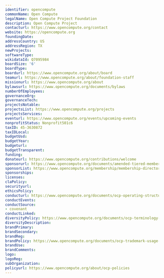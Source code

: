 ```yaml
---
identifier: opencompute
commonName: Open Compute
legalName: Open Compute Project Foundation
description: Open Compute Project
contacturl: https://www.opencompute.org/contact
website: https://opencompute.org
foundingDate:
addressCountry: US
addressRegion: TX
newProjects:
softwareType:
wikidataId: Q7095984
boardSize: '6'
boardType:
boardurl: https://www.opencompute.org/about/board
teamurl: https://www.opencompute.org/about/foundation-staff
missionurl: https://www.opencompute.org/about
bylawsurl: https://www.opencompute.org/documents/bylaws
numberOfEmployees:
governanceOrg:
governanceTech:
projectsNotable:
projectsList: https://www.opencompute.org/projects
projectsServices:
eventurl: https://www.opencompute.org/events/upcoming-events
nonprofitStatus: Nonprofit501c6
taxID: 45-3630872
taxIDLocal:
budgetUsd:
budgetYear:
budgeturl:
budgetTransparent:
funding:
donateurl: https://www.opencompute.org/contributions/welcome
sponsorurl: https://www.opencompute.org/documents/amended-tiered-membership-policy
sponsorList: https://www.opencompute.org/membership/membership-directory
sponsorships: 
licenses:
claPolicy:
securityurl:
ethicsPolicy:
conducturl: https://www.opencompute.org/documents/ocp-operating-structure-and-policies-as-of-mar-2025
conductEvents:
conductSource:
- covenant
conductLinked:
diversityPolicy: https://www.opencompute.org/documents/ocp-terminology-guidelines-for-inclusion-and-openness
diversityDescription:
brandPrimary:
brandSecondary:
brandReg:
brandPolicy: https://www.opencompute.org/documents/ocp-trademark-usage-guidelines
brandUse:
brandComments:
logo:
logoReg:
subOrganization:
policyurl: https://www.opencompute.org/about/ocp-policies
---
```


